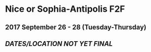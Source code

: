 # Nice or Sophia-Antipolis F2F
## 2017 September 26 - 28 (Tuesday-Thursday)
## ***DATES/LOCATION NOT YET FINAL***

